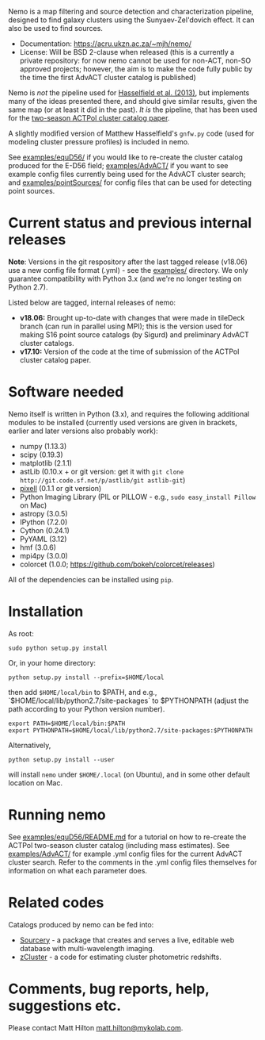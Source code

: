 Nemo is a map filtering and source detection and characterization pipeline, designed to find
galaxy clusters using the Sunyaev-Zel'dovich effect. It can also be used to find sources. 

* Documentation: https://acru.ukzn.ac.za/~mjh/nemo/
* License: Will be BSD 2-clause when released (this is a currently a private repository: for 
now nemo cannot be used for non-ACT, non-SO approved projects; however, the aim is to make the 
code fully public by the time the first AdvACT cluster catalog is published)

Nemo is *not* the pipeline used for [Hasselfield et al. (2013)](http://adsabs.harvard.edu/abs/2013JCAP...07..008H), 
but implements many of the ideas presented there, and should give similar results, given 
the same map (or at least it did in the past). *It is* the pipeline, that has been used for the
[two-season ACTPol cluster catalog paper](http://adsabs.harvard.edu/abs/2017arXiv170905600H).

A slightly modified version of Matthew Hasselfield's `gnfw.py` code (used for modeling cluster
pressure profiles) is included in nemo.

See [examples/equD56/](examples/equD56/) if you would like to re-create the 
cluster catalog produced for the E-D56 field; [examples/AdvACT/](examples/AdvACT/) if you want to
see example config files currently being used for the AdvACT cluster search; and 
[examples/pointSources/](examples/pointSources) for config files that can be used for detecting
point sources.

# Current status and previous internal releases

**Note**: Versions in the git respository after the last tagged release (v18.06) use a new config 
file format (.yml) - see the [examples/](examples/) directory. We only guarantee compatibility
with Python 3.x (and we're no longer testing on Python 2.7).

Listed below are tagged, internal releases of nemo:

* **v18.06:** Brought up-to-date with changes that were made in tileDeck branch (can run in 
  parallel using MPI); this is the version used for making S16 point source catalogs (by Sigurd) 
  and preliminary AdvACT cluster catalogs.
* **v17.10:** Version of the code at the time of submission of the ACTPol cluster catalog paper.

# Software needed

Nemo itself is written in Python (3.x), and requires the following additional modules to be installed 
(currently used versions are given in brackets, earlier and later versions also probably work):

* numpy (1.13.3)
* scipy (0.19.3)
* matplotlib (2.1.1)
* astLib (0.10.x + or git version: get it with `git clone http://git.code.sf.net/p/astlib/git astlib-git`)
* [pixell](https://github.com/simonsobs/pixell/) (0.1.1 or git version)
* Python Imaging Library (PIL or PILLOW - e.g., `sudo easy_install Pillow` on Mac)
* astropy (3.0.5)
* IPython (7.2.0)
* Cython (0.24.1)
* PyYAML (3.12)
* hmf (3.0.6)
* mpi4py (3.0.0)
* colorcet (1.0.0; https://github.com/bokeh/colorcet/releases)

All of the dependencies can be installed using `pip`.

# Installation

As root:
    
```
sudo python setup.py install
```

Or, in your home directory:
    
```
python setup.py install --prefix=$HOME/local
```

then add `$HOME/local/bin` to $PATH, and e.g., `$HOME/local/lib/python2.7/site-packages` to 
$PYTHONPATH (adjust the path according to your Python version number).

```
export PATH=$HOME/local/bin:$PATH    
export PYTHONPATH=$HOME/local/lib/python2.7/site-packages:$PYTHONPATH
```

Alternatively, 

```
python setup.py install --user
```

will install `nemo` under `$HOME/.local` (on Ubuntu), and in some other default location on Mac.

# Running nemo

See [examples/equD56/README.md](examples/equD56/README.md) for a tutorial on how to re-create 
the ACTPol two-season cluster catalog (including mass estimates). 
See [examples/AdvACT/](examples/AdvACT/) for example .yml config files for the current AdvACT
cluster search. Refer to the comments in the .yml config files themselves for information on what
each parameter does.

# Related codes

Catalogs produced by nemo can be fed into:

* [Sourcery](https://github.com/mattyowl/sourcery) - a package that creates and serves a live,
  editable web database with multi-wavelength imaging.
* [zCluster](https://github.com/ACTCollaboration/zCluster) - a code for estimating cluster
  photometric redshifts.

# Comments, bug reports, help, suggestions etc.

Please contact Matt Hilton <matt.hilton@mykolab.com>.
